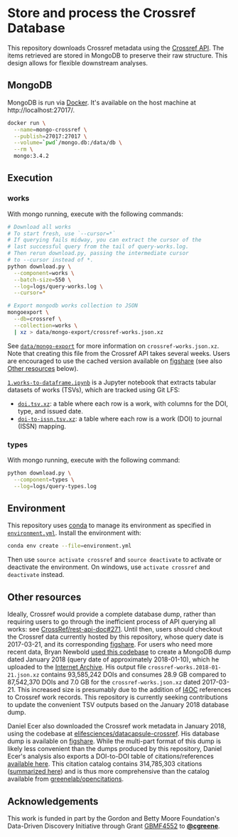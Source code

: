 # Store and process the Crossref Database

This repository downloads Crossref metadata using the [Crossref API](https://github.com/CrossRef/rest-api-doc/blob/master/rest_api.md).
The items retrieved are stored in MongoDB to preserve their raw structure.
This design allows for flexible downstream analyses.

## MongoDB

MongoDB is run via [Docker](https://hub.docker.com/_/mongo/).
It's available on the host machine at http://localhost:27017/.

```sh
docker run \
  --name=mongo-crossref \
  --publish=27017:27017 \
  --volume=`pwd`/mongo.db:/data/db \
  --rm \
  mongo:3.4.2
```

## Execution

### works

With mongo running, execute with the following commands:

```sh
# Download all works
# To start fresh, use `--cursor=*`
# If querying fails midway, you can extract the cursor of the
# last successful query from the tail of query-works.log.
# Then rerun download.py, passing the intermediate cursor
# to --cursor instead of *.
python download.py \
  --component=works \
  --batch-size=550 \
  --log=logs/query-works.log \
  --cursor=*

# Export mongodb works collection to JSON
mongoexport \
  --db=crossref \
  --collection=works \
  | xz > data/mongo-export/crossref-works.json.xz
```

See [`data/mongo-export`](data/mongo-export) for more information on `crossref-works.json.xz`.
Note that creating this file from the Crossref API takes several weeks.
Users are encouraged to use the cached version available on [figshare](https://doi.org/10.6084/m9.figshare.4816720) (see also [Other resources](#other-resources) below).

[`1.works-to-dataframe.ipynb`](1.works-to-dataframe.ipynb) is a Jupyter notebook that extracts tabular datasets of works (TSVs), which are tracked using Git LFS:

+ [`doi.tsv.xz`](data/doi.tsv.xz): a table where each row is a work, with columns for the DOI, type, and issued date.
+ [`doi-to-issn.tsv.xz`](data/doi-to-issn.tsv.xz): a table where each row is a work (DOI) to journal (ISSN) mapping.

### types

With mongo running, execute with the following command:

```sh
python download.py \
  --component=types \
  --log=logs/query-types.log
```

## Environment

This repository uses [conda](http://conda.pydata.org/docs/) to manage its environment as specified in [`environment.yml`](environment.yml).
Install the environment with:

```sh
conda env create --file=environment.yml
```

Then use `source activate crossref` and `source deactivate` to activate or deactivate the environment. On windows, use `activate crossref` and `deactivate` instead.

## Other resources

Ideally, Crossref would provide a complete database dump, rather than requiring users to go through the inefficient process of API querying all works: see [CrossRef/rest-api-doc#271](https://github.com/CrossRef/rest-api-doc/issues/271).
Until then, users should checkout the Crossref data currently hosted by this repository, whose query date is 2017-03-21, and its corresponding [figshare](https://doi.org/10.6084/m9.figshare.4816720.v1).
For users who need more recent data, Bryan Newbold [used this codebase](https://github.com/greenelab/crossref/issues/5) to create a MongoDB dump dated January 2018 (query date of approximately 2018-01-10), which he uploaded to the [Internet Archive](https://archive.org/download/crossref_doi_dump_201801).
His output file `crossref-works.2018-01-21.json.xz` contains 93,585,242 DOIs and consumes 28.9 GB compared to 87,542,370 DOIs and 7.0 GB for the `crossref-works.json.xz` dated 2017-03-21.
This increased size is presumably due to the addition of [I4OC](https://i4oc.org/ "Initiative for Open Citations") references to Crossref work records.
This repository is currently seeking contributions to update the convenient TSV outputs based on the January 2018 database dump.

Daniel Ecer also downloaded the Crossref work metadata in January 2018, using the codebase at [elifesciences/datacapsule-crossref](https://github.com/elifesciences/datacapsule-crossref).
His database dump is available on [figshare](https://doi.org/10.6084/m9.figshare.5845554.v2 "Crossref Works Dump - January 2018").
While the multi-part format of this dump is likely less convenient than the dumps produced by this repository, Daniel Ecer's analysis also exports a DOI-to-DOI table of citations/references [available here](https://doi.org/10.6084/m9.figshare.5849916.v1 "Crossref Citation Links - January 2018").
This citation catalog contains 314,785,303 citations ([summarized here](https://elifesci.org/crossref-data-notebook)) and is thus more comprehensive than the catalog available from [greenelab/opencitations](https://github.com/greenelab/opencitations).

## Acknowledgements

This work is funded in part by the Gordon and Betty Moore Foundation's Data-Driven Discovery Initiative through Grant [GBMF4552](https://www.moore.org/grant-detail?grantId=GBMF4552) to [**@cgreene**](https://github.com/cgreene "Casey Greene on GitHub").
